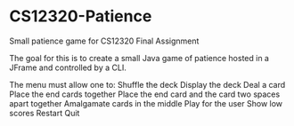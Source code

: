 # CS12320-Patience
Small patience game for CS12320 Final Assignment

The goal for this is to create a small Java game of patience hosted in a JFrame and controlled by a CLI.

The menu must allow one to:
Shuffle the deck
Display the deck
Deal a card
Place the end cards together
Place the end card and the card two spaces apart together
Amalgamate cards in the middle
Play for the user
Show low scores
Restart
Quit
